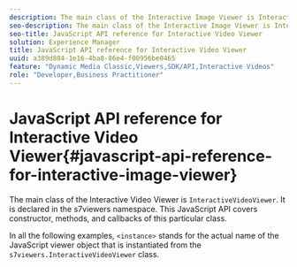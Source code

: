 ```yaml
---
description: The main class of the Interactive Image Viewer is InteractiveVideoViewer. It is declared in the s7viewers namespace. This JavaScript API covers constructor, methods, and callbacks of this particular class.
seo-description: The main class of the Interactive Image Viewer is InteractiveVideoViewer. It is declared in the s7viewers namespace. This JavaScript API covers constructor, methods, and callbacks of this particular class.
seo-title: JavaScript API reference for Interactive Video Viewer
solution: Experience Manager
title: JavaScript API reference for Interactive Video Viewer
uuid: a389d884-1e16-4ba8-86e4-f00956be0465
feature: "Dynamic Media Classic,Viewers,SDK/API,Interactive Videos"
role: "Developer,Business Practitioner"
---
```


# JavaScript API reference for Interactive Video Viewer{#javascript-api-reference-for-interactive-image-viewer}

The main class of the Interactive Video Viewer is `InteractiveVideoViewer`. It is declared in the s7viewers namespace. This JavaScript API covers constructor, methods, and callbacks of this particular class.

In all the following examples, `<instance>` stands for the actual name of the JavaScript viewer object that is instantiated from the `s7viewers.InteractiveVideoViewer` class. 
